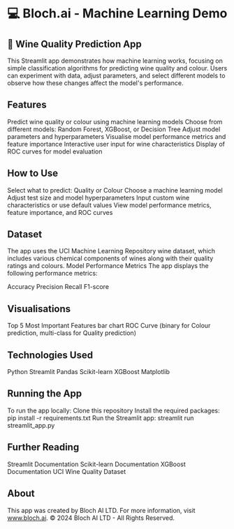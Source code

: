# 💻 Bloch.ai - Machine Learning Demo

## 🍷 Wine Quality Prediction App
This Streamlit app demonstrates how machine learning works, focusing on simple classification algorithms for predicting wine quality and colour. Users can experiment with data, adjust parameters, and select different models to observe how these changes affect the model's performance.

## Features
Predict wine quality or colour using machine learning models
Choose from different models: Random Forest, XGBoost, or Decision Tree
Adjust model parameters and hyperparameters
Visualise model performance metrics and feature importance
Interactive user input for wine characteristics
Display of ROC curves for model evaluation

## How to Use
Select what to predict: Quality or Colour
Choose a machine learning model
Adjust test size and model hyperparameters
Input custom wine characteristics or use default values
View model performance metrics, feature importance, and ROC curves

## Dataset
The app uses the UCI Machine Learning Repository wine dataset, which includes various chemical components of wines along with their quality ratings and colours.
Model Performance Metrics
The app displays the following performance metrics:

Accuracy
Precision
Recall
F1-score

## Visualisations
Top 5 Most Important Features bar chart
ROC Curve (binary for Colour prediction, multi-class for Quality prediction)

## Technologies Used
Python
Streamlit
Pandas
Scikit-learn
XGBoost
Matplotlib

## Running the App
To run the app locally:
Clone this repository
Install the required packages: pip install -r requirements.txt
Run the Streamlit app: streamlit run streamlit_app.py

## Further Reading
Streamlit Documentation
Scikit-learn Documentation
XGBoost Documentation
UCI Wine Quality Dataset

## About
This app was created by Bloch AI LTD. For more information, visit www.bloch.ai.
© 2024 Bloch AI LTD - All Rights Reserved.
